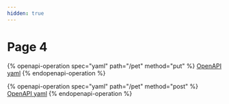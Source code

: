 ```yaml
---
hidden: true
---
```


# Page 4

{% openapi-operation spec="yaml" path="/pet" method="put" %}
[OpenAPI yaml](https://gitbook-x-prod-openapi.4401d86825a13bf607936cc3a9f3897a.r2.cloudflarestorage.com/raw/cb28b70dbd7646753d7420de2972c59a589d63c951291c8292edf7e2ee2841ed.txt?X-Amz-Algorithm=AWS4-HMAC-SHA256&X-Amz-Content-Sha256=UNSIGNED-PAYLOAD&X-Amz-Credential=dce48141f43c0191a2ad043a6888781c%2F20250711%2Fauto%2Fs3%2Faws4_request&X-Amz-Date=20250711T103838Z&X-Amz-Expires=172800&X-Amz-Signature=752d28eb038f3b67ceeff1ca24ae06af32f5f202bbc83cc144017aaedaa31806&X-Amz-SignedHeaders=host&x-amz-checksum-mode=ENABLED&x-id=GetObject)
{% endopenapi-operation %}

{% openapi-operation spec="yaml" path="/pet" method="post" %}
[OpenAPI yaml](https://gitbook-x-prod-openapi.4401d86825a13bf607936cc3a9f3897a.r2.cloudflarestorage.com/raw/cb28b70dbd7646753d7420de2972c59a589d63c951291c8292edf7e2ee2841ed.txt?X-Amz-Algorithm=AWS4-HMAC-SHA256&X-Amz-Content-Sha256=UNSIGNED-PAYLOAD&X-Amz-Credential=dce48141f43c0191a2ad043a6888781c%2F20250711%2Fauto%2Fs3%2Faws4_request&X-Amz-Date=20250711T103838Z&X-Amz-Expires=172800&X-Amz-Signature=752d28eb038f3b67ceeff1ca24ae06af32f5f202bbc83cc144017aaedaa31806&X-Amz-SignedHeaders=host&x-amz-checksum-mode=ENABLED&x-id=GetObject)
{% endopenapi-operation %}
